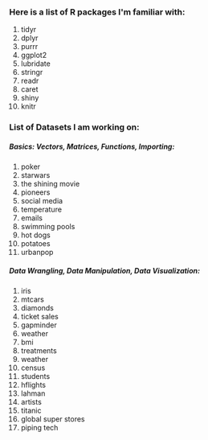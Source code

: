 ### Here is a list of R packages I'm familiar with:

1. tidyr
2. dplyr
3. purrr
4. ggplot2
5. lubridate
6. stringr
7. readr
8. caret
9. shiny
10. knitr


### List of Datasets I am working on:

##### Basics: Vectors, Matrices, Functions, Importing:

1. poker
2. starwars
3. the shining movie
4. pioneers
5. social media
6. temperature
7. emails
8. swimming pools
9. hot dogs
10. potatoes
11. urbanpop

##### Data Wrangling, Data Manipulation, Data Visualization:

1. iris
2. mtcars
3. diamonds
4. ticket sales
5. gapminder
6. weather
7. bmi
8. treatments
9. weather
10. census
11. students
12. hflights
13. lahman 
14. artists
15. titanic
16. global super stores
17. piping tech


